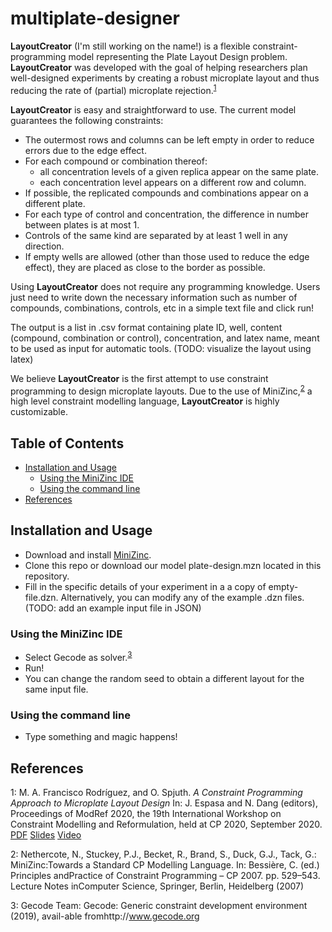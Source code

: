 # multiplate-designer

**LayoutCreator** (I'm still working on the name!) is a flexible
constraint-programming model representing the Plate Layout Design
problem. **LayoutCreator** was developed with the goal of helping
researchers plan well-designed experiments by creating a robust
microplate layout and thus reducing the rate of (partial) microplate
rejection.<sup>[1](#RefModRef2020)</sup>

**LayoutCreator**  is easy and straightforward to use. The current
model guarantees the following constraints:

* The outermost rows and columns can be left empty in order to reduce
errors due to the edge effect.
* For each compound or combination thereof:
  - all concentration levels of a given replica appear on the same
  plate.
  - each concentration level appears on a different row and column.
* If possible, the replicated compounds and combinations appear on a
different plate.
* For each type of control and concentration, the difference in number
between plates is at most 1.
* Controls of the same kind are separated by at least 1 well in any
direction.
* If empty wells are allowed (other than those used to reduce the edge
effect), they are placed as close to the border as possible.

Using **LayoutCreator** does not require any programming knowledge.
Users just need to write down the necessary information such as number
of compounds, combinations, controls, etc in a simple text file and
click run!

The output is a list in .csv format containing plate ID, well, content
(compound, combination or control), concentration, and latex name,
meant to be used as input for automatic tools. (TODO: visualize the
layout using latex)

We believe **LayoutCreator** is the first attempt to use constraint
programming to design microplate layouts. Due to the use of MiniZinc,<sup>[2](#RefMiniZinc)</sup>
a high level constraint modelling language, **LayoutCreator** is
highly customizable.



## Table of Contents
* [Installation and Usage](#installation)
  - [Using the MiniZinc IDE](#minizinc-ide)
  - [Using the command line](#command-line)
* [References](#references)


<a name="installation"></a>
## Installation and Usage

* Download and install [MiniZinc](https://www.minizinc.org/).
* Clone this repo or download our model plate-design.mzn located in this repository.
* Fill in the specific details of your experiment in a a copy of
empty-file.dzn. Alternatively, you can modify any of the example .dzn
files. (TODO: add an example input file in JSON)


<a name="minizinc-ide"></a>
### Using the MiniZinc IDE 
* Select Gecode as solver.<sup>[3](#RefGecode)</sup>
* Run!
* You can change the random seed to obtain a different layout for the
same input file.


<a name="command-line"></a>
### Using the command line
* Type something and magic happens!


<a name="references"></a>
## References

<a name="RefModRef2020">1</a>: M. A. Francisco Rodríguez, and O. Spjuth. *A Constraint
Programming Approach to Microplate Layout Design* In: J. Espasa and N.
Dang (editors), Proceedings of ModRef 2020, the 19th International
Workshop on Constraint Modelling and Reformulation, held at CP 2020,
September 2020.
[PDF](https://modref.github.io/papers/ModRef2020_A%20Constraint%20Programming%20Approach%20to%20Microplate%20Layout%20Design.pdf)
[Slides](https://modref.github.io/slides/ModRef2020_Slides_A%20Constraint%20Programming%20Approach%20to%20Microplate%20Layout%20Design.pdf)
[Video](https://www.youtube.com/watch?v=naddH2TQIjE&ab_channel=CP2020)


<a name="RefMiniZinc">2</a>: Nethercote, N., Stuckey, P.J., Becket, R., Brand, S., Duck, G.J.,
Tack, G.: MiniZinc:Towards a Standard CP Modelling Language. In:
Bessière, C. (ed.) Principles andPractice of Constraint Programming –
CP 2007. pp. 529–543. Lecture Notes inComputer Science, Springer,
Berlin, Heidelberg (2007)


<a name="RefGecode">3</a>: Gecode Team: Gecode: Generic constraint development environment
(2019), avail-able fromhttp://www.gecode.org

